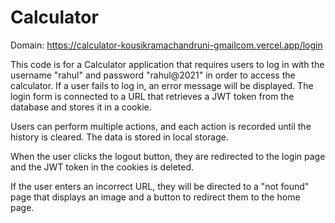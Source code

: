 # Calculator

Domain: https://calculator-kousikramachandruni-gmailcom.vercel.app/login

This code is for a Calculator application that requires users to log in with the username "rahul" and password "rahul@2021" in order to access the calculator. If a user fails to log in, an error message will be displayed. The login form is connected to a URL that retrieves a JWT token from the database and stores it in a cookie.

Users can perform multiple actions, and each action is recorded until the history is cleared. The data is stored in local storage.

When the user clicks the logout button, they are redirected to the login page and the JWT token in the cookies is deleted.

If the user enters an incorrect URL, they will be directed to a "not found" page that displays an image and a button to redirect them to the home page.
